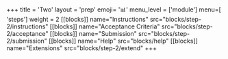 +++
title = 'Two'
layout = 'prep'
emoji= '📊'
menu_level = ['module']
menu=[ 'steps']
weight = 2
[[blocks]]
name="Instructions"
src="blocks/step-2/instructions"
[[blocks]]
name="Acceptance Criteria"
src="blocks/step-2/acceptance"
[[blocks]]
name="Submission"
src="blocks/step-2/submission"
[[blocks]]
name="Help"
src="blocks/help"
[[blocks]]
name="Extensions"
src="blocks/step-2/extend"
+++
